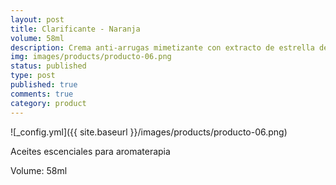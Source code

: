```yaml
---
layout: post
title: Clarificante - Naranja
volume: 58ml
description: Crema anti-arrugas mimetizante con extracto de estrella de mar y péptidos
img: images/products/producto-06.png
status: published
type: post
published: true
comments: true
category: product
---
```

![_config.yml]({{ site.baseurl }}/images/products/producto-06.png)

Aceites escenciales para aromaterapia

Volume: 58ml

